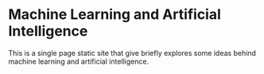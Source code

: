 # Machine Learning and Artificial Intelligence  
This is a single page static site that give briefly explores some ideas behind machine learning and artificial intelligence.
